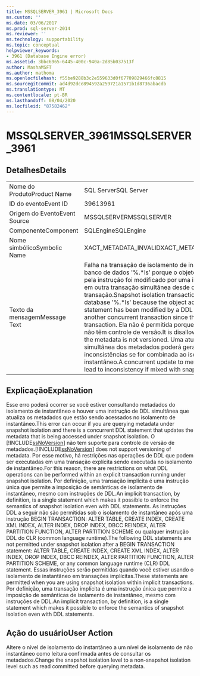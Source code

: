 ```yaml
---
title: MSSQLSERVER_3961 | Microsoft Docs
ms.custom: ''
ms.date: 03/06/2017
ms.prod: sql-server-2014
ms.reviewer: ''
ms.technology: supportability
ms.topic: conceptual
helpviewer_keywords:
- 3961 (Database Engine error)
ms.assetid: 3bbc6965-6445-400c-940a-2d85b037513f
author: MashaMSFT
ms.author: mathoma
ms.openlocfilehash: f55be9288b3c2e559633d0f67709829466fc8815
ms.sourcegitcommit: ad4d92dce894592a259721a1571b1d8736abacdb
ms.translationtype: MT
ms.contentlocale: pt-BR
ms.lasthandoff: 08/04/2020
ms.locfileid: "87582462"
---
```

# <a name="mssqlserver_3961"></a><span data-ttu-id="1c9fb-102">MSSQLSERVER_3961</span><span class="sxs-lookup"><span data-stu-id="1c9fb-102">MSSQLSERVER_3961</span></span>
    
## <a name="details"></a><span data-ttu-id="1c9fb-103">Detalhes</span><span class="sxs-lookup"><span data-stu-id="1c9fb-103">Details</span></span>  
  
|||  
|-|-|  
|<span data-ttu-id="1c9fb-104">Nome do Produto</span><span class="sxs-lookup"><span data-stu-id="1c9fb-104">Product Name</span></span>|<span data-ttu-id="1c9fb-105">SQL Server</span><span class="sxs-lookup"><span data-stu-id="1c9fb-105">SQL Server</span></span>|  
|<span data-ttu-id="1c9fb-106">ID do evento</span><span class="sxs-lookup"><span data-stu-id="1c9fb-106">Event ID</span></span>|<span data-ttu-id="1c9fb-107">3961</span><span class="sxs-lookup"><span data-stu-id="1c9fb-107">3961</span></span>|  
|<span data-ttu-id="1c9fb-108">Origem do Evento</span><span class="sxs-lookup"><span data-stu-id="1c9fb-108">Event Source</span></span>|<span data-ttu-id="1c9fb-109">MSSQLSERVER</span><span class="sxs-lookup"><span data-stu-id="1c9fb-109">MSSQLSERVER</span></span>|  
|<span data-ttu-id="1c9fb-110">Componente</span><span class="sxs-lookup"><span data-stu-id="1c9fb-110">Component</span></span>|<span data-ttu-id="1c9fb-111">SQLEngine</span><span class="sxs-lookup"><span data-stu-id="1c9fb-111">SQLEngine</span></span>|  
|<span data-ttu-id="1c9fb-112">Nome simbólico</span><span class="sxs-lookup"><span data-stu-id="1c9fb-112">Symbolic Name</span></span>|<span data-ttu-id="1c9fb-113">XACT_METADATA_INVALID</span><span class="sxs-lookup"><span data-stu-id="1c9fb-113">XACT_METADATA_INVALID</span></span>|  
|<span data-ttu-id="1c9fb-114">Texto da mensagem</span><span class="sxs-lookup"><span data-stu-id="1c9fb-114">Message Text</span></span>|<span data-ttu-id="1c9fb-115">Falha na transação de isolamento de instantâneo no banco de dados '%.\*ls' porque o objeto acessado pela instrução foi modificado por uma instrução DDL em outra transação simultânea desde o início dessa transação.</span><span class="sxs-lookup"><span data-stu-id="1c9fb-115">Snapshot isolation transaction failed in database '%.\*ls' because the object accessed by the statement has been modified by a DDL statement in another concurrent transaction since the start of this transaction.</span></span>  <span data-ttu-id="1c9fb-116">Ela não é permitida porque os metadados não têm controle de versão.</span><span class="sxs-lookup"><span data-stu-id="1c9fb-116">It is disallowed because the metadata is not versioned.</span></span> <span data-ttu-id="1c9fb-117">Uma atualização simultânea dos metadados poderá gerar inconsistências se for combinada ao isolamento de instantâneo.</span><span class="sxs-lookup"><span data-stu-id="1c9fb-117">A concurrent update to metadata can lead to inconsistency if mixed with snapshot isolation.</span></span>|  
  
## <a name="explanation"></a><span data-ttu-id="1c9fb-118">Explicação</span><span class="sxs-lookup"><span data-stu-id="1c9fb-118">Explanation</span></span>  
 <span data-ttu-id="1c9fb-119">Esse erro poderá ocorrer se você estiver consultando metadados do isolamento de instantâneo e houver uma instrução de DDL simultânea que atualiza os metadados que estão sendo acessados no isolamento de instantâneo.</span><span class="sxs-lookup"><span data-stu-id="1c9fb-119">This error can occur if you are querying metadata under snapshot isolation and there is a concurrent DDL statement that updates the metadata that is being accessed under snapshot isolation.</span></span> <span data-ttu-id="1c9fb-120">O [!INCLUDE[ssNoVersion](../../includes/ssnoversion-md.md)] não tem suporte para controle de versão de metadados.</span><span class="sxs-lookup"><span data-stu-id="1c9fb-120">[!INCLUDE[ssNoVersion](../../includes/ssnoversion-md.md)] does not support versioning of metadata.</span></span> <span data-ttu-id="1c9fb-121">Por esse motivo, há restrições nas operações de DDL que podem ser executadas em uma transação explícita sendo executada no isolamento de instantâneo.</span><span class="sxs-lookup"><span data-stu-id="1c9fb-121">For this reason, there are restrictions on what DDL operations can be performed within an explicit transaction running under snapshot isolation.</span></span> <span data-ttu-id="1c9fb-122">Por definição, uma transação implícita é uma instrução única que permite a imposição de semânticas de isolamento de instantâneo, mesmo com instruções de DDL.</span><span class="sxs-lookup"><span data-stu-id="1c9fb-122">An implicit transaction, by definition, is a single statement which makes it possible to enforce the semantics of snapshot isolation even with DDL statements.</span></span> <span data-ttu-id="1c9fb-123">As instruções DDL a seguir não são permitidas sob o isolamento de instantâneo após uma instrução BEGIN TRANSACTION: ALTER TABLE, CREATE INDEX, CREATE XML INDEX, ALTER INDEX, DROP INDEX, DBCC REINDEX, ALTER PARTITION FUNCTION, ALTER PARTITION SCHEME ou qualquer instrução DDL do CLR (common language runtime).</span><span class="sxs-lookup"><span data-stu-id="1c9fb-123">The following DDL statements are not permitted under snapshot isolation after a BEGIN TRANSACTION statement: ALTER TABLE, CREATE INDEX, CREATE XML INDEX, ALTER INDEX, DROP INDEX, DBCC REINDEX, ALTER PARTITION FUNCTION, ALTER PARTITION SCHEME, or any common language runtime (CLR) DDL statement.</span></span> <span data-ttu-id="1c9fb-124">Essas instruções serão permitidas quando você estiver usando o isolamento de instantâneo em transações implícitas.</span><span class="sxs-lookup"><span data-stu-id="1c9fb-124">These statements are permitted when you are using snapshot isolation within implicit transactions.</span></span> <span data-ttu-id="1c9fb-125">Por definição, uma transação implícita é uma instrução única que permite a imposição de semânticas de isolamento de instantâneo, mesmo com instruções de DDL.</span><span class="sxs-lookup"><span data-stu-id="1c9fb-125">An implicit transaction, by definition, is a single statement which makes it possible to enforce the semantics of snapshot isolation even with DDL statements.</span></span>  
  
## <a name="user-action"></a><span data-ttu-id="1c9fb-126">Ação do usuário</span><span class="sxs-lookup"><span data-stu-id="1c9fb-126">User Action</span></span>  
 <span data-ttu-id="1c9fb-127">Altere o nível de isolamento do instantâneo a um nível de isolamento de não instantâneo como leitura confirmada antes de consultar os metadados.</span><span class="sxs-lookup"><span data-stu-id="1c9fb-127">Change the snapshot isolation level to a non-snapshot isolation level such as read committed before querying metadata.</span></span>  
  
  
